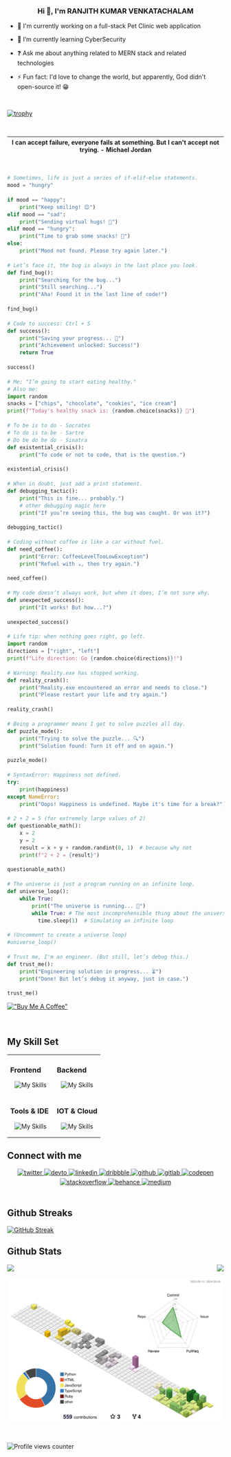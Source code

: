 ### <div align="center">Hi 👋, I'm RANJITH KUMAR VENKATACHALAM</div>

- 🔭 I'm currently working on a full-stack Pet Clinic web application

- 🌱 I’m currently learning CyberSecurity

- ❓ Ask me about anything related to MERN stack and related technologies

- ⚡ Fun fact: I'd love to change the world, but apparently, God didn't open-source it! 😁

<br/>

[![trophy](https://github-profile-trophy.vercel.app/?username=ratamranjith&theme=juicyfresh)](https://github.com/ratamranjith/github-profile-trophy)

<br/>

| I can accept failure, everyone fails at something. But I can't accept not trying. - <b>Michael Jordan</b> |
| --------------------------------------------------------------------------------------------------------- |

<br/>

```python
# Sometimes, life is just a series of if-elif-else statements.
mood = "hungry"

if mood == "happy":
    print("Keep smiling! 😊")
elif mood == "sad":
    print("Sending virtual hugs! 🤗")
elif mood == "hungry":
    print("Time to grab some snacks! 🍕")
else:
    print("Mood not found. Please try again later.")

# Let’s face it, the bug is always in the last place you look.
def find_bug():
    print("Searching for the bug...")
    print("Still searching...")
    print("Aha! Found it in the last line of code!")

find_bug()

# Code to success: Ctrl + S
def success():
    print("Saving your progress... 💾")
    print("Achievement unlocked: Success!")
    return True

success()

# Me: "I’m going to start eating healthy."
# Also me:
import random
snacks = ["chips", "chocolate", "cookies", "ice cream"]
print(f"Today's healthy snack is: {random.choice(snacks)} 🍪")

# To be is to do - Socrates
# To do is to be - Sartre
# Do be do be do - Sinatra
def existential_crisis():
    print("To code or not to code, that is the question.")

existential_crisis()

# When in doubt, just add a print statement.
def debugging_tactic():
    print("This is fine... probably.")
    # other debugging magic here
    print("If you’re seeing this, the bug was caught. Or was it?")

debugging_tactic()

# Coding without coffee is like a car without fuel.
def need_coffee():
    print("Error: CoffeeLevelTooLowException")
    print("Refuel with ☕, then try again.")

need_coffee()

# My code doesn’t always work, but when it does, I’m not sure why.
def unexpected_success():
    print("It works! But how...?")

unexpected_success()

# Life tip: when nothing goes right, go left.
import random
directions = ["right", "left"]
print(f"Life direction: Go {random.choice(directions)}!")

# Warning: Reality.exe has stopped working.
def reality_crash():
    print("Reality.exe encountered an error and needs to close.")
    print("Please restart your life and try again.")

reality_crash()

# Being a programmer means I get to solve puzzles all day.
def puzzle_mode():
    print("Trying to solve the puzzle... 🔍")
    print("Solution found: Turn it off and on again.")

puzzle_mode()

# SyntaxError: Happiness not defined.
try:
    print(happiness)
except NameError:
    print("Oops! Happiness is undefined. Maybe it's time for a break?")

# 2 + 2 = 5 (for extremely large values of 2)
def questionable_math():
    x = 2
    y = 2
    result = x + y + random.randint(0, 1)  # because why not
    print(f"2 + 2 = {result}")

questionable_math()

# The universe is just a program running on an infinite loop.
def universe_loop():
    while True:
        print("The universe is running... 🌌")
        while True: # The most incomprehensible thing about the universe is that it is comprehensible. (Albert Einstein)
          time.sleep(1)  # Simulating an infinite loop

# (Uncomment to create a universe loop)
#universe_loop()

# Trust me, I'm an engineer. (But still, let’s debug this.)
def trust_me():
    print("Engineering solution in progress... ⏳")
    print("Done! But let’s debug it anyway, just in case.")

trust_me()
```

[!["Buy Me A Coffee"](https://www.buymeacoffee.com/assets/img/custom_images/orange_img.png)](https://www.buymeacoffee.com/ratamranjith)


<br/>

## My Skill Set

<table><tr><td valign="top" width="50%">

### Frontend

<div align="center">

![My Skills](https://skillicons.dev/icons?i=react,vite,bootstrap,html,javascript,css,sass,jquery,styledcomponents,materialui,tailwind,typescript,redux,reactivex,gatsby&perline=9)

</div>

</td><td valign="top" width="50%">

### Backend

<div align="center">

![My Skills](https://skillicons.dev/icons?i=mongodb,nodejs,linux,nginx,python,ruby,expressjs,pug,git,flask,mysql,nextjs,powershell,webpack,&perline=5)

</div>
</td></tr>
<tr>
<td valign="top" width="50%">

### Tools & IDE

<div align="center">

![My Skills](https://skillicons.dev/icons?i=illustrator,photoshop,atom,vscode,codepen,jenkins,pycharm,sublime,replit,&perline=9)

</div>
</td>
<td valign="top" width="50%">

    
### IOT & Cloud

<div align="center">

![My Skills](https://skillicons.dev/icons?i=arduino,aws,docker,gcp,netlify,vercel&perline=9)

</div>
</td>
</tr>
</table>

## Connect with me

<div align="center">
<a href="https://twitter.com/ratamranjith" target="_blank">
<img src=https://img.shields.io/badge/twitter-%2300acee.svg?&style=for-the-badge&logo=twitter&logoColor=white alt=twitter style="margin-bottom: 5px;" />
</a>
<a href="https://dev.to/ratamranjith" target="_blank">
<img src=https://img.shields.io/badge/dev.to-%2308090A.svg?&style=for-the-badge&logo=dev.to&logoColor=white alt=devto style="margin-bottom: 5px;" />
</a>
<a href="https://linkedin.com/in/ratamranjith" target="_blank">
<img src=https://img.shields.io/badge/linkedin-%231E77B5.svg?&style=for-the-badge&logo=linkedin&logoColor=white alt=linkedin style="margin-bottom: 5px;" />
</a>
<a href="https://dribbble.com/ratamranjith" target="_blank">
<img src=https://img.shields.io/badge/dribbble-%23E45285.svg?&style=for-the-badge&logo=dribbble&logoColor=white alt=dribbble style="margin-bottom: 5px;" />
</a>
<a href="https://github.com/ratamranjith" target="_blank">
<img src=https://img.shields.io/badge/github-%2324292e.svg?&style=for-the-badge&logo=github&logoColor=white alt=github style="margin-bottom: 5px;" />
</a>
<a href="https://gitlab.com/ratamranjith" target="_blank">
<img src=https://img.shields.io/badge/gitlab-330F63.svg?&style=for-the-badge&logo=gitlab&logoColor=white alt=gitlab style="margin-bottom: 5px;" />
</a>
<a href="https://codepen.com/ratamranjith" target="_blank">
<img src=https://img.shields.io/badge/codepen-%23131417.svg?&style=for-the-badge&logo=codepen&logoColor=white alt=codepen style="margin-bottom: 5px;" />
</a>
<a href="https://stackoverflow.com/users/8354186/ranjith" target="_blank">
<img src=https://img.shields.io/badge/stackoverflow-%23F28032.svg?&style=for-the-badge&logo=stackoverflow&logoColor=white alt=stackoverflow style="margin-bottom: 5px;" />
</a>
<a href="https://www.behance.net/ratamranjith" target="_blank">
<img src=https://img.shields.io/badge/behance-%23191919.svg?&style=for-the-badge&logo=behance&logoColor=white alt=behance style="margin-bottom: 5px;" />
</a>
<a href="https://medium.com/@ratamranjith" target="_blank">
<img src=https://img.shields.io/badge/medium-%23292929.svg?&style=for-the-badge&logo=medium&logoColor=white alt=medium style="margin-bottom: 5px;" />
</a>  
</div>  
<br/>

## Github Streaks

[![GitHub Streak](https://streak-stats.demolab.com?user=ratamranjith&theme=transparent&border_radius=12.8&date_format=M%20j%5B%2C%20Y%5D&fire=EB4C0E&ring=15EB00)](https://git.io/streak-stats)
<br/>

## Github Stats

<div align="right"><img src="https://github-readme-stats.vercel.app/api?username=ratamranjith&show_icons=true&count_private=true&hide_border=true" align="right" /></div>

<img src="https://github-readme-stats.vercel.app/api/top-langs/?username=ratamranjith&hide_border=true&layout=compact" align="left" />

<br/>

![](./profile-3d-contrib/profile-season-animate.svg)

<br/>

![Profile views counter](https://komarev.com/ghpvc/?username=ratamranjith&&style=flat-square)

<br/>

<div align="center"></div>

<br/>
